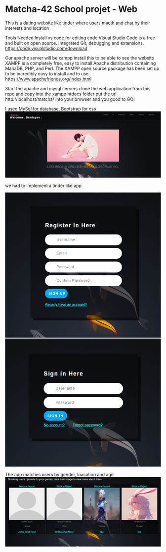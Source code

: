 # Matcha-42 School projet - Web
This is a dating website like tinder where users macth and chat by their interests and location

Tools Needed
Install vs code for editing code 
Visual Studio Code is a free and built on open source. Integrated Git, debugging and extensions. https://code.visualstudio.com/download

Our apache server will be xampp install this to be able to see the website
XAMPP is a completely free, easy to install Apache distribution containing MariaDB, PHP, and Perl. The XAMPP open source package has been set up to be incredibly easy to install and to use. https://www.apachefriends.org/index.html

Start the apache and mysql servers 
clone the web application  from this repo and copy into the xampp htdocs folder
put the url http://localhost/matcha/ into your browser and you good to GO!

I used MySql for database, Bootstrap for css
![Screenshot](index.png)

we had to implement a tinder like app 

![Screenshot](register.png)
![Screenshot](login.png)

The app matches users by gender, loacation and age
![Screenshot](match.png)

